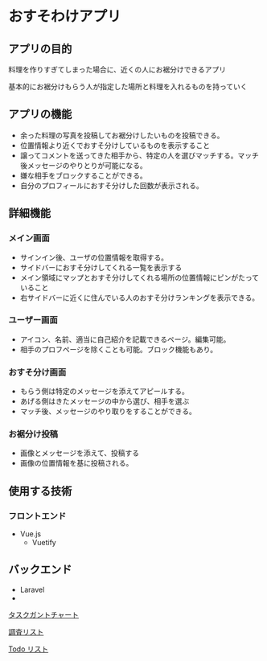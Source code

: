 # おすそわけアプリ

## アプリの目的

料理を作りすぎてしまった場合に、近くの人にお裾分けできるアプリ

基本的にお裾分けもらう人が指定した場所と料理を入れるものを持っていく

## アプリの機能

- 余った料理の写真を投稿してお裾分けしたいものを投稿できる。
- 位置情報より近くでおすそ分けしているものを表示すること
- 譲ってコメントを送ってきた相手から、特定の人を選びマッチする。マッチ後メッセージのやりとりが可能になる。
- 嫌な相手をブロックすることができる。
- 自分のプロフィールにおすそ分けした回数が表示される。

## 詳細機能

### メイン画面

- サインイン後、ユーザの位置情報を取得する。
- サイドバーにおすそ分けしてくれる一覧を表示する
- メイン領域にマップとおすそ分けしてくれる場所の位置情報にピンがたっていること
- 右サイドバーに近くに住んでいる人のおすそ分けランキングを表示できる。

### ユーザー画面

- アイコン、名前、適当に自己紹介を記載できるページ。編集可能。
- 相手のプロフページを除くことも可能。ブロック機能もあり。

### おすそ分け画面

- もらう側は特定のメッセージを添えてアピールする。
- あげる側はきたメッセージの中から選び、相手を選ぶ
- マッチ後、メッセージのやり取りをすることができる。

### お裾分け投稿

- 画像とメッセージを添えて、投稿する
- 画像の位置情報を基に投稿される。

## 使用する技術

### フロントエンド

- Vue.js
  - Vuetify

## バックエンド

- Laravel
-

[タスクガントチャート](https://www.notion.so/edbcbad36ae349ba8df9ba43a3cb1481)

[調査リスト](https://www.notion.so/dad09df001ab40fb90d3a259922cdd52)

[Todo リスト](https://www.notion.so/Todo-c0373f559a18425f849eaf1110b4f30c)
